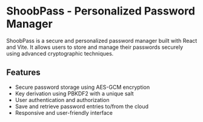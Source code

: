 # ShoobPass - Personalized Password Manager

ShoobPass is a secure and personalized password manager built with React and Vite. It allows users to store and manage their passwords securely using advanced cryptographic techniques.

## Features

- Secure password storage using AES-GCM encryption
- Key derivation using PBKDF2 with a unique salt
- User authentication and authorization
- Save and retrieve password entries to/from the cloud
- Responsive and user-friendly interface
